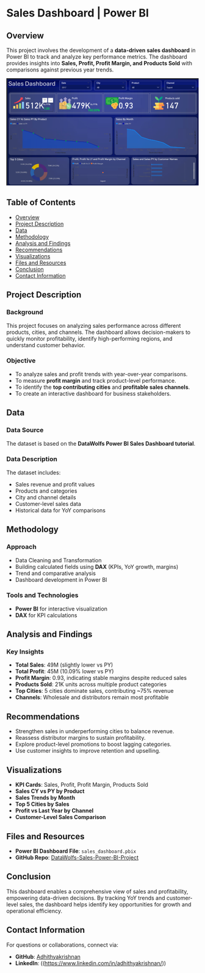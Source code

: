 # Sales Dashboard | Power BI  

## Overview  
This project involves the development of a **data-driven sales dashboard** in Power BI to track and analyze key performance metrics. The dashboard provides insights into **Sales, Profit, Profit Margin, and Products Sold** with comparisons against previous year trends.  

![Sales Dashboard Screenshot](https://raw.githubusercontent.com/Adhithyakrishnan/Sales-Power-BI-Dashboard-Project-DataWolfs/main/Dashboard%20preview)


## Table of Contents  
- [Overview](#overview)  
- [Project Description](#project-description)  
- [Data](#data)  
- [Methodology](#methodology)  
- [Analysis and Findings](#analysis-and-findings)  
- [Recommendations](#recommendations)  
- [Visualizations](#visualizations)  
- [Files and Resources](#files-and-resources)  
- [Conclusion](#conclusion)  
- [Contact Information](#contact-information)  

## Project Description  
### Background  
This project focuses on analyzing sales performance across different products, cities, and channels. The dashboard allows decision-makers to quickly monitor profitability, identify high-performing regions, and understand customer behavior.  

### Objective  
- To analyze sales and profit trends with year-over-year comparisons.  
- To measure **profit margin** and track product-level performance.  
- To identify the **top contributing cities** and **profitable sales channels**.  
- To create an interactive dashboard for business stakeholders.  

## Data  
### Data Source  
The dataset is based on the **DataWolfs Power BI Sales Dashboard tutorial**.  

### Data Description  
The dataset includes:  
- Sales revenue and profit values  
- Products and categories  
- City and channel details  
- Customer-level sales data  
- Historical data for YoY comparisons  

## Methodology  
### Approach  
- Data Cleaning and Transformation  
- Building calculated fields using **DAX** (KPIs, YoY growth, margins)  
- Trend and comparative analysis  
- Dashboard development in Power BI  

### Tools and Technologies  
- **Power BI** for interactive visualization  
- **DAX** for KPI calculations  

## Analysis and Findings  
### Key Insights  
- **Total Sales**: 49M (slightly lower vs PY)  
- **Total Profit**: 45M (10.09% lower vs PY)  
- **Profit Margin**: 0.93, indicating stable margins despite reduced sales  
- **Products Sold**: 21K units across multiple product categories  
- **Top Cities**: 5 cities dominate sales, contributing ~75% revenue  
- **Channels**: Wholesale and distributors remain most profitable  

## Recommendations  
- Strengthen sales in underperforming cities to balance revenue.  
- Reassess distributor margins to sustain profitability.  
- Explore product-level promotions to boost lagging categories.  
- Use customer insights to improve retention and upselling.  

## Visualizations  
- **KPI Cards**: Sales, Profit, Profit Margin, Products Sold  
- **Sales CY vs PY by Product**  
- **Sales Trends by Month**  
- **Top 5 Cities by Sales**  
- **Profit vs Last Year by Channel**  
- **Customer-Level Sales Comparison**  

## Files and Resources  
- **Power BI Dashboard File**: `sales_dashboard.pbix`  
- **GitHub Repo**: [DataWolfs-Sales-Power-BI-Project](https://github.com/Adhithyakrishnan/DataWolfs-Sales-Power-BI-Project)  

## Conclusion  
This dashboard enables a comprehensive view of sales and profitability, empowering data-driven decisions. By tracking YoY trends and customer-level sales, the dashboard helps identify key opportunities for growth and operational efficiency.  

## Contact Information  
For questions or collaborations, connect via:  
- **GitHub**: [Adhithyakrishnan](https://github.com/Adhithyakrishnan)  
- **LinkedIn**: ((https://www.linkedin.com/in/adhithyakrishnan/))  
